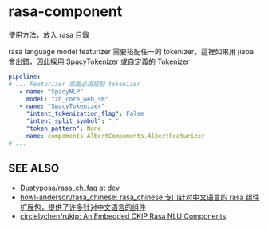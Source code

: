# rasa-component
使用方法，放入 rasa 目錄



rasa  language model featurizer 需要搭配任一的 tokenizer，這裡如果用 jieba 會出錯，因此採用 SpacyTokenizer 或自定義的 Tokenizer

```yaml
pipeline:
# ... Featurizer 前面必須搭配 tokenizer
   - name: "SpacyNLP"
     model: "zh_core_web_sm"
   - name: "SpacyTokenizer"
     "intent_tokenization_flag": False
     "intent_split_symbol": "_"
     "token_pattern": None
   - name: compoments.AlbertCompoments.AlbertFeaturizer
# ...
```



## SEE ALSO
- [Dustyposa/rasa_ch_faq at dev](https://github.com/Dustyposa/rasa_ch_faq/tree/dev)
- [howl-anderson/rasa_chinese: rasa_chinese 专门针对中文语言的 rasa 组件扩展包，提供了许多针对中文语言的组件](https://github.com/howl-anderson/rasa_chinese)
- [circlelychen/rukip: An Embedded CKIP Rasa NLU Components](https://github.com/circlelychen/rukip)
